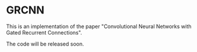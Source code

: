 # GRCNN
This is an implementation of the paper "Convolutional Neural Networks with Gated Recurrent Connections".

The code will be released soon.
